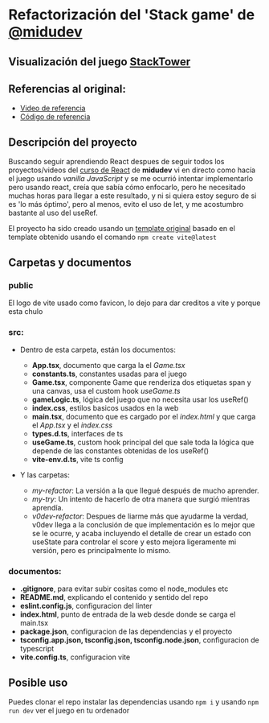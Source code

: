 # Refactorización del 'Stack game' de [@midudev](https://github.com/midudev)

## Visualización del juego [StackTower](https://codesthenos.github.io/StackTower-React/)

## Referencias al original:

- [Video de referencia](https://www.youtube.com/watch?v=IEwL-TZBeqQ)
- [Código de referencia](https://github.com/midudev/javascript-100-proyectos/blob/main/10-stack-game/index.html)

## Descripción del proyecto

Buscando seguir aprendiendo React despues de seguir todos los proyectos/videos del [curso de React](https://github.com/midudev/aprendiendo-react/tree/master/projects) de **midudev** vi en directo como hacía el juego usando _vanilla JavaScript_ y se me ocurrió intentar implementarlo pero usando react, creía que sabía cómo enfocarlo, pero he necesitado muchas horas para llegar a este resultado, y ni si quiera estoy seguro de si es 'lo más óptimo', pero al menos, evito el uso de let, y me acostumbro bastante al uso del useRef.

El proyecto ha sido creado usando un [template original](https://github.com/codesthenos/codesthenos-vite-react-typescript-eslint-custom) basado en el template obtenido usando el comando `npm create vite@latest`

## Carpetas y documentos

### public

El logo de vite usado como favicon, lo dejo para dar creditos a vite y porque esta chulo

### src:

- Dentro de esta carpeta, están los documentos:

  - **App.tsx**, documento que carga la el _Game.tsx_
  - **constants.ts**, constantes usadas para el juego
  - **Game.tsx**, componente Game que renderiza dos etiquetas span y una canvas, usa el custom hook _useGame.ts_
  - **gameLogic.ts**, lógica del juego que no necesita usar los useRef()
  - **index.css**, estilos basicos usados en la web
  - **main.tsx**, documento que es cargado por el _index.html_ y que carga el _App.tsx_ y el _index.css_
  - **types.d.ts**, interfaces de ts
  - **useGame.ts**, custom hook principal del que sale toda la lógica que depende de las constantes obtenidas de los useRef()
  - **vite-env.d.ts**, vite ts config

- Y las carpetas:

  - _my-refactor_: La versión a la que llegué después de mucho aprender.
  - _my-try_: Un intento de hacerlo de otra manera que surgió mientras aprendía.
  - _v0dev-refactor_: Despues de liarme más que ayudarme la verdad, v0dev llega a la conclusión de que implementación es lo mejor que se le ocurre, y acaba incluyendo el detalle de crear un estado con useState para controlar el score y esto mejora ligeramente mi versión, pero es principalmente lo mismo.

### documentos:

- **.gitignore**, para evitar subir cositas como el node_modules etc
- **README.md**, explicando el contenido y sentido del repo
- **eslint.config.js**, configuracion del linter
- **index.html**, punto de entrada de la web desde donde se carga el main.tsx
- **package.json**, configuracion de las dependencias y el proyecto
- **tsconfig.app.json, tsconfig.json, tsconfig.node.json**, configuracion de typescript
- **vite.config.ts**, configuracion vite

## Posible uso

Puedes clonar el repo instalar las dependencias usando `npm i` y usando `npm run dev` ver el juego en tu ordenador
